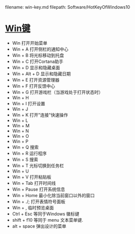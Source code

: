 filename: win-key.md
filepath: Software/HotKeyOfWindows10

# [Win键](https://support.microsoft.com/zh-cn/help/12445)
- Win 打开开始菜单
- Win + A 打开侧栏的通知中心
- Win + B 将光标移动到托盘 
- Win + C 打开Cortana助手
- Win + D 显示和隐藏桌面
- Win + Alt + D 显示和隐藏日期
- Win + E 打开资源管理器
- Win + F 打开反馈中心
- Win + G 打开游戏栏（当游戏处于打开状态时）
- Win + H
- Win + I 打开设置
- Win + J
- Win + K 打开"连接"快速操作
- Win + L
- Win + M
- Win + N
- Win + O
- Win + P
- Win + Q 搜索
- Win + R 运行程序
- Win + S 搜索
- Win + T 光标切换到任务栏
- Win + U
- Win + V 打开粘贴板
- Win + Tab 打开时间线
- Win + Pause 打开系统信息
- Win + Home 最小化除当前窗口以外的窗口
- Win + ./; 打开表情符号面板
- Win + , 临时预览桌面
- Ctrl + Esc 等同于Windows 徽标键
- shift + f10 等同于 menu 文本菜单键.
- alt + space 弹出设计的菜单
